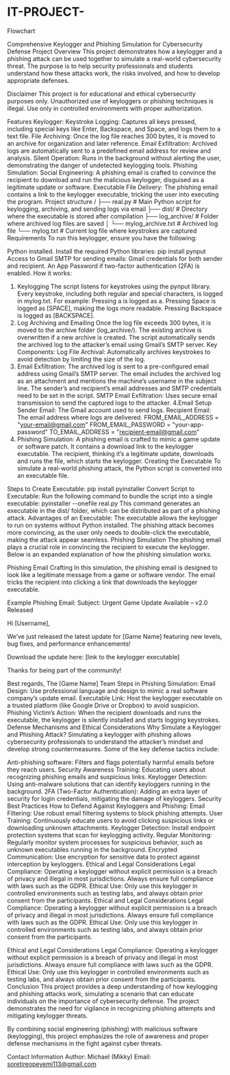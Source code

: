 # IT-PROJECT-
Flowchart 

Comprehensive Keylogger and Phishing Simulation for Cybersecurity Defense
Project Overview
This project demonstrates how a keylogger and a phishing attack can be used together to simulate a real-world cybersecurity threat. The purpose is to help security professionals and students understand how these attacks work, the risks involved, and how to develop appropriate defenses.

Disclaimer
This project is for educational and ethical cybersecurity purposes only. Unauthorized use of keyloggers or phishing techniques is illegal. Use only in controlled environments with proper authorization.

Features
Keylogger:
Keystroke Logging: Captures all keys pressed, including special keys like Enter, Backspace, and Space, and logs them to a text file.
File Archiving: Once the log file reaches 300 bytes, it is moved to an archive for organization and later reference.
Email Exfiltration: Archived logs are automatically sent to a predefined email address for review and analysis.
Silent Operation: Runs in the background without alerting the user, demonstrating the danger of undetected keylogging tools.
Phishing Simulation:
Social Engineering: A phishing email is crafted to convince the recipient to download and run the malicious keylogger, disguised as a legitimate update or software.
Executable File Delivery: The phishing email contains a link to the keylogger executable, tricking the user into executing the program.
Project structure 
/
├── real.py             # Main Python script for keylogging, archiving, and sending logs via email
├── dist/               # Directory where the executable is stored after compilation
├── log_archive/        # Folder where archived log files are saved
│   └── mylog_archive.txt  # Archived log file
└── mylog.txt           # Current log file where keystrokes are captured
Requirements
To run this keylogger, ensure you have the following:

Python  installed.
Install the required Python libraries:
pip install pynput
Access to Gmail SMTP for sending emails: 
Gmail credentials for both sender and recipient.
An App Password if two-factor authentication (2FA) is enabled.
How it works:
1. Keylogging
The script listens for keystrokes using the pynput library.
Every keystroke, including both regular and special characters, is logged in mylog.txt.
For example:
Pressing a is logged as a.
Pressing Space is logged as [SPACE], making the logs more readable.
Pressing Backspace is logged as [BACKSPACE].
2. Log Archiving and Emailing
Once the log file exceeds 300 bytes, it is moved to the archive folder (log_archive/).
The existing archive is overwritten if a new archive is created.
The script automatically sends the archived log to the attacker’s email using Gmail’s SMTP server.
Key Components:
Log File Archival: Automatically archives keystrokes to avoid detection by limiting the size of the log.
3. Email Exfiltration:
The archived log is sent to a pre-configured email address using Gmail’s SMTP server.
The email includes the archived log as an attachment and mentions the machine’s username in the subject line.
The sender’s and recipient’s email addresses and SMTP credentials need to be set in the script.
SMTP Email Exfiltration: Uses secure email transmission to send the captured logs to the attacker.
4.Email Setup
Sender Email: The Gmail account used to send logs.
Recipient Email: The email address where logs are delivered.
FROM_EMAIL_ADDRESS = "your-email@gmail.com"
FROM_EMAIL_PASSWORD = "your-app-password"
TO_EMAIL_ADDRESS = "recipient-email@gmail.com”
5. Phishing Simulation:
A phishing email is crafted to mimic a game update or software patch. It contains a download link to the keylogger executable.
The recipient, thinking it’s a legitimate update, downloads and runs the file, which starts the keylogger.
Creating the Executable
To simulate a real-world phishing attack, the Python script is converted into an executable file.

Steps to Create Executable:
pip install pyinstaller
Convert Script to Executable: Run the following command to bundle the script into a single executable:
pyinstaller --onefile real.py
This command generates an executable in the dist/ folder, which can be distributed as part of a phishing attack.
Advantages of an Executable:
The executable allows the keylogger to run on systems without Python installed.
The phishing attack becomes more convincing, as the user only needs to double-click the executable, making the attack appear seamless.
Phishing Simulation
The phishing email plays a crucial role in convincing the recipient to execute the keylogger. Below is an expanded explanation of how the phishing simulation works.

Phishing Email Crafting
In this simulation, the phishing email is designed to look like a legitimate message from a game or software vendor. The email tricks the recipient into clicking a link that downloads the keylogger executable.

Example Phishing Email:
Subject: Urgent Game Update Available – v2.0 Released

Hi [Username],

We’ve just released the latest update for [Game Name] featuring new levels, bug fixes, and performance enhancements!

Download the update here: [link to the keylogger executable]

Thanks for being part of the community!

Best regards,
The [Game Name] Team
Steps in Phishing Simulation:
Email Design: Use professional language and design to mimic a real software company’s update email.
Executable Link: Host the keylogger executable on a trusted platform (like Google Drive or Dropbox) to avoid suspicion.
Phishing Victim’s Action: When the recipient downloads and runs the executable, the keylogger is silently installed and starts logging keystrokes.
Defense Mechanisms and Ethical Considerations
Why Simulate a Keylogger and Phishing Attack?
Simulating a keylogger with phishing allows cybersecurity professionals to understand the attacker’s mindset and develop strong countermeasures. Some of the key defense tactics include:

Anti-phishing software: Filters and flags potentially harmful emails before they reach users.
Security Awareness Training: Educating users about recognizing phishing emails and suspicious links.
Keylogger Detection: Using anti-malware solutions that can identify keyloggers running in the background.
2FA (Two-Factor Authentication): Adding an extra layer of security for login credentials, mitigating the damage of keyloggers.
Security Best Practices
How to Defend Against Keyloggers and Phishing:
Email Filtering: Use robust email filtering systems to block phishing attempts.
User Training: Continuously educate users to avoid clicking suspicious links or downloading unknown attachments.
Keylogger Detection: Install endpoint protection systems that scan for keylogging activity.
Regular Monitoring: Regularly monitor system processes for suspicious behavior, such as unknown executables running in the background.
Encrypted Communication: Use encryption for sensitive data to protect against interception by keyloggers.
Ethical and Legal Considerations
Legal Compliance: Operating a keylogger without explicit permission is a breach of privacy and illegal in most jurisdictions. Always ensure full compliance with laws such as the GDPR.
Ethical Use: Only use this keylogger in controlled environments such as testing labs, and always obtain prior consent from the participants.
Ethical and Legal Considerations
Legal Compliance: Operating a keylogger without explicit permission is a breach of privacy and illegal in most jurisdictions. Always ensure full compliance with laws such as the GDPR.
Ethical Use: Only use this keylogger in controlled environments such as testing labs, and always obtain prior consent from the participants.

Ethical and Legal Considerations
Legal Compliance: Operating a keylogger without explicit permission is a breach of privacy and illegal in most jurisdictions. Always ensure full compliance with laws such as the GDPR.
Ethical Use: Only use this keylogger in controlled environments such as testing labs, and always obtain prior consent from the participants.
Conclusion
This project provides a deep understanding of how keylogging and phishing attacks work, simulating a scenario that can educate individuals on the importance of cybersecurity defense. The project demonstrates the need for vigilance in recognizing phishing attempts and mitigating keylogger threats.

By combining social engineering (phishing) with malicious software (keylogging), this project emphasizes the role of awareness and proper defense mechanisms in the fight against cyber threats.

Contact Information
Author: Michael (Mikky)
Email: soretireopeyemi113@gmail.com


